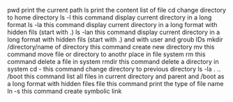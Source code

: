 pwd print the current path
ls print the content list of file
cd change directory to home directory
ls -l this command display current directory in a long format
ls -la this command display current directory in a long format with hidden fils (start with .)
ls -lan this command display current directory in a long format with hidden fils (start with .) and with user and groub IDs
mkdir /directory/name of directory this command create new directory
mv this command move file or directory to anothr place in file system
rm this command delete a file in system
rmdir this command delete a directory in system
cd - this command change directory to previous directory
ls -la . .. /boot this command list all files in current directory and parent and /boot as a long format with hidden files
file this command print the type of file name
ln -s this command create  symbolic link
